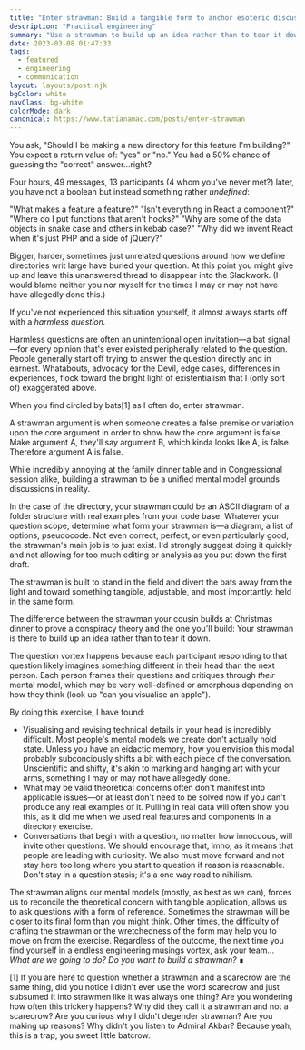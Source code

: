 ```yaml
---
title: "Enter strawman: Build a tangible form to anchor esoteric discussions"
description: "Practical engineering"
summary: "Use a strawman to build up an idea rather than to tear it down."
date: 2023-03-08 01:47:33
tags:
  - featured
  - engineering
  - communication
layout: layouts/post.njk
bgColor: white
navClass: bg-white
colorMode: dark
canonical: https://www.tatianamac.com/posts/enter-strawman
---
```


You ask, "Should I be making a new directory for this feature I'm building?" You expect a return value of: "yes" or "no." You had a 50% chance of guessing the "correct" answer...right?

Four hours, 49 messages, 13 participants (4 whom you've never met?) later, you have not a boolean but instead something rather _undefined_:

"What makes a feature a feature?"
"Isn't everything in React a component?"
"Where do I put functions that aren't hooks?"
"Why are some of the data objects in snake case and others in kebab case?"
"Why did we invent React when it's just PHP and a side of jQuery?"

Bigger, harder, sometimes just unrelated questions around how we define directories writ large have buried your question. At this point you might give up and leave this unanswered thread to disappear into the Slackwork. (I would blame neither you nor myself for the times I may or may not have have allegedly done this.)

If you've not experienced this situation yourself, it almost always starts off with a _harmless question._

Harmless questions are often an unintentional open invitation—a bat signal—for every opinion that's ever existed peripherally related to the question. People generally start off trying to answer the question directly and in earnest. Whatabouts, advocacy for the Devil, edge cases, differences in experiences, flock toward the bright light of existentialism that I (only sort of) exaggerated above.

When you find circled by bats[1] as I often do, enter strawman.

A strawman argument is when someone creates a false premise or variation upon the core argument in order to show how the core argument is false. Make argument A, they'll say argument B, which kinda looks like A, is false. Therefore argument A is  false.

While incredibly annoying at the family dinner table and in Congressional session alike, building a strawman to be a unified mental model grounds discussions in reality.

In the case of the directory, your strawman could be an ASCII diagram of a folder structure with real examples from your code base. Whatever your question scope, determine what form your strawman is—a diagram, a list of options, pseudocode. Not even correct, perfect, or even particularly good, the strawman's main job is to just exist. I'd strongly suggest doing it quickly and not allowing for too much editing or analysis as you put down the first draft.

The strawman is built to stand in the field and divert the bats away from the light and toward something tangible, adjustable, and most importantly: held in the same form.

The difference between the strawman your cousin builds at Christmas dinner to prove a conspiracy theory and the one you'll build: Your strawman is there to build up an idea rather than to tear it down.

The question vortex happens because each participant responding to that question likely imagines something different in their head than the next person. Each person frames their questions and critiques through _their_ mental model, which may be very well-defined or amorphous depending on how they think (look up "can you visualise an apple").

By doing this exercise, I have found:

- Visualising and revising technical details in your head is incredibly difficult. Most people's mental models we create don't actually hold state. Unless you have an eidactic memory, how you envision this modal probably subconciously shifts a bit with each piece of the conversation. Unscientific and shifty, it's akin to marking and hanging art with your arms, something I may or may not have allegedly done.
- What may be valid theoretical concerns often don't manifest into applicable issues—or at least don't need to be solved now if you can't produce any real examples of it. Pulling in real data will often show you this, as it did me when we used real features and components in a directory exercise.
- Conversations that begin with a question, no matter how innocuous, will invite other questions. We should encourage that, imho, as it means that people are leading with curiosity. We also must move forward and not stay here too long where you start to question if reason is reasonable. Don't stay in a question stasis; it's a one way road to nihilism.

The strawman aligns our mental models (mostly, as best as we can), forces us to reconcile the theoretical concern with tangible application, allows us to ask questions with a form of reference. Sometimes the strawman will be closer to its final form than you might think. Other times, the difficulty of crafting the strawman or the wretchedness of the form may help you to move on from the exercise. Regardless of the outcome, the next time you find yourself in a endless engineering musings vortex, ask your team... _What are we going to do? Do you want to build a strawman?_ ∎

[1] If you are here to question whether a strawman and a scarecrow are the same thing, did you notice I didn't ever use the word scarecrow and just subsumed it into strawmen like it was always one thing? Are you wondering how often this trickery happens? Why did they call it a strawman and not a scarecrow? Are you curious why I didn't degender strawman? Are you making up reasons? Why didn't you listen to Admiral Akbar? Because yeah, this is a trap, you sweet little batcrow.
